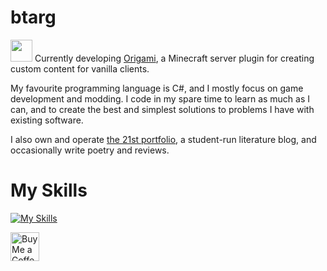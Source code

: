 # btarg
<img height='35' src='https://github.com/btarg/Origami/blob/master/crane.png?raw=true' /> Currently developing [Origami](https://github.com/btarg/Origami), a Minecraft server plugin for creating custom content for vanilla clients.

My favourite programming language is C#, and I mostly focus on game development and modding. I code in my spare time to learn as much as I can, and to create the best and simplest solutions to problems I have with existing software.

I also own and operate [the 21st portfolio](https://21stportfolio.com), a student-run literature blog, and occasionally write poetry and reviews.

# My Skills
[![My Skills](https://skillicons.dev/icons?i=github,java,cs,unity,python,idea,discord,bots,linux,nginx,gcp,ps,md,netlify,powershell)](https://skillicons.dev)

<a href='https://ko-fi.com/btarg' target='_blank'><img height='35' style='border:0px;height:46px;' src='https://az743702.vo.msecnd.net/cdn/kofi3.png?v=0' border='0' alt='Buy Me a Coffee at ko-fi.com' />
